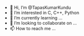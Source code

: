 - 👋 Hi, I’m @TapasKumarKundu
- 👀 I’m interested in C, C++, Python
- 🌱 I’m currently learning ...
- 💞️ I’m looking to collaborate on ...
- 📫 How to reach me ...

<!---
TapasKumarKundu/TapasKumarKundu is a ✨ special ✨ repository because its `README.md` (this file) appears on your GitHub profile.
You can click the Preview link to take a look at your changes.
--->
